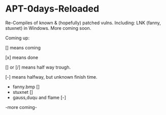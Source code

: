 # APT-0days-Reloaded
Re-Compiles of known &amp;  (hopefully) patched vulns. Including: LNK (fanny, stuxnet) in Windows. More coming soon.

Coming up:

[] means coming

[x] means done

[\] or [/] means half way trough.

[-] means halfway, but unknown finish time.

-  fanny.bmp []
- stuxnet [\]
- gauss,duqu and flame [-]

-more coming-
